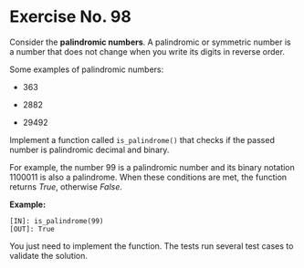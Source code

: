 # Exercise No. 98

Consider the **palindromic numbers**. A palindromic or symmetric number is a number that does not change when you write its digits in reverse order.

Some examples of palindromic numbers:

-   363

-   2882

-   29492

Implement a function called `is_palindrome()` that checks if the passed number is palindromic decimal and binary.

For example, the number 99 is a palindromic number and its binary notation 1100011 is also a palindrome. When these conditions are met, the function returns *True*, otherwise *False*.


**Example:**


    [IN]: is_palindrome(99)
    [OUT]: True


You just need to implement the function. The  tests run several test cases to validate the solution.